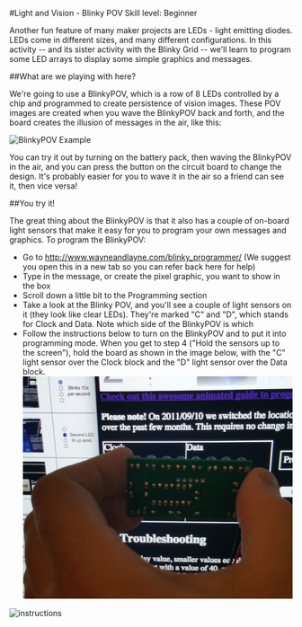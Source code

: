 #Light and Vision - Blinky POV
Skill level: Beginner

Another fun feature of many maker projects are LEDs - light emitting diodes. LEDs come in different sizes, and many different configurations. In this activity -- and its sister activity with the Blinky Grid -- we'll learn to program some LED arrays to display some simple graphics and messages.

##What are we playing with here?

We're going to use a BlinkyPOV, which is a row of 8 LEDs controlled by a chip and programmed to create persistence of vision images. These POV images are created when you wave the BlinkyPOV back and forth, and the board creates the illusion of messages in the air, like this:

![BlinkyPOV Example](http://www.wayneandlayne.com/files/blinky/design/pov_450.png)

You can try it out by turning on the battery pack, then waving the BlinkyPOV in the air, and you can press the button on the circuit board to change the design. It's probably easier for you to wave it in the air so a friend can see it, then vice versa!

##You try it!

The great thing about the BlinkyPOV is that it also has a couple of on-board light sensors that make it easy for you to program your own messages and graphics. To program the BlinkyPOV:
- Go to http://www.wayneandlayne.com/blinky_programmer/ (We suggest you open this in a new tab so you can refer back here for help)
- Type in the message, or create the pixel graphic, you want to show in the box
- Scroll down a little bit to the Programming section
- Take a look at the Blinky POV, and you'll see a couple of light sensors on it (they look like clear LEDs). They're marked "C" and "D", which stands for Clock and Data. Note which side of the BlinkyPOV is which
- Follow the instructions below to turn on the BlinkyPOV and to put it into programming mode. When you get to step 4 ("Hold the sensors up to the screen"), hold the board as shown in the image below, with the "C" light sensor over the Clock block and the "D" light sensor over the Data block.
![Sensors](sensors.jpg)

![instructions](http://www.wayneandlayne.com/files/blinky/images/programming_animated_gif/blinky_programming.gif)
